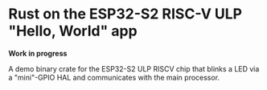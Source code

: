 # Rust on the ESP32-S2 RISC-V ULP "Hello, World" app

**Work in progress**

A demo binary crate for the ESP32-S2 ULP RISCV chip that blinks a LED via a "mini"-GPIO HAL and communicates with the main processor.
